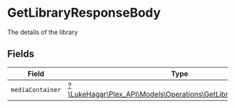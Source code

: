 # GetLibraryResponseBody

The details of the library


## Fields

| Field                                                                                                                  | Type                                                                                                                   | Required                                                                                                               | Description                                                                                                            |
| ---------------------------------------------------------------------------------------------------------------------- | ---------------------------------------------------------------------------------------------------------------------- | ---------------------------------------------------------------------------------------------------------------------- | ---------------------------------------------------------------------------------------------------------------------- |
| `mediaContainer`                                                                                                       | [?\LukeHagar\Plex_API\Models\Operations\GetLibraryMediaContainer](../../Models/Operations/GetLibraryMediaContainer.md) | :heavy_minus_sign:                                                                                                     | N/A                                                                                                                    |